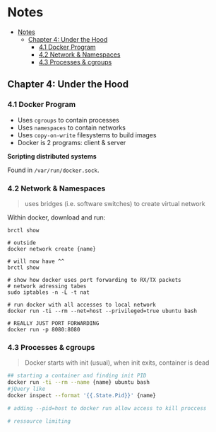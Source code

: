 # Notes

- [Notes](#notes)
  - [Chapter 4: Under the Hood](#chapter-4-under-the-hood)
    - [4.1 Docker Program](#41-docker-program)
    - [4.2 Network & Namespaces](#42-network--namespaces)
    - [4.3 Processes & cgroups](#43-processes--cgroups)

## Chapter 4: Under the Hood

### 4.1 Docker Program

* Uses `cgroups` to contain processes
* Uses `namespaces` to contain networks
* Uses `copy-on-write` filesystems to build images
* Docker is 2 programs: client & server

**Scripting distributed systems**

Found in `/var/run/docker.sock`.

### 4.2 Network & Namespaces

> uses bridges (i.e. software switches) to create virtual network

Within docker, download and run:
```
brctl show

# outside
docker network create {name}

# will now have ^^
brctl show

# show how docker uses port forwarding to RX/TX packets
# network adressing tabes
sudo iptables -n -L -t nat

# run docker with all accesses to local network
docker run -ti --rm --net=host --privileged=true ubuntu bash

# REALLY JUST PORT FORWARDING
docker run -p 8080:8080
```

### 4.3 Processes & cgroups

> Docker starts with init (usual), when init exits, container is dead

```bash
## starting a container and finding init PID
docker run -ti --rm --name {name} ubuntu bash
#jQuery like
docker inspect --format '{{.State.Pid}}' {name}

# adding --pid=host to docker run allow access to kill proccess

# ressource limiting
```

<!-- ### 4.4 Storage -->